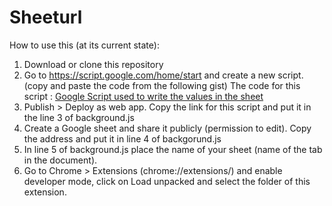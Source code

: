 # Sheeturl

How to use this (at its current state):
1. Download or clone this repository
2. Go to https://script.google.com/home/start and create a new script. (copy and paste the code from the following gist)
    The code for this script : [Google Script used to write the values in the sheet](https://gist.github.com/liposo/19978792ffa0576e0266d9cb1603ca25)
3. Publish > Deploy as web app. Copy the link for this script and put it in the line 3 of background.js
4. Create a Google sheet and share it publicly (permission to edit). Copy the address and put it in line 4 of backgorund.js
5. In line 5 of background.js place the name of your sheet (name of the tab in the document).
6. Go to Chrome > Extensions (chrome://extensions/) and enable developer mode, click on Load unpacked and select the folder of this extension.

